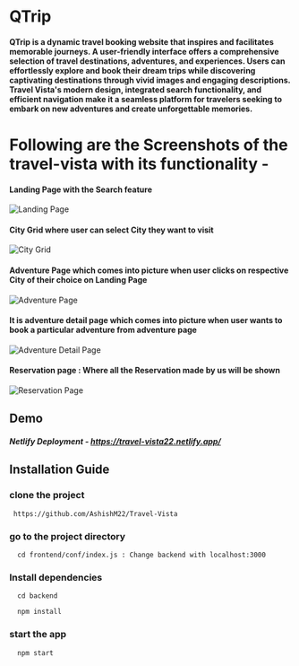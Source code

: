 # QTrip

#### QTrip is a dynamic travel booking website that inspires and facilitates memorable journeys. A user-friendly interface offers a comprehensive selection of travel destinations, adventures, and experiences. Users can effortlessly explore and book their dream trips while discovering captivating destinations through vivid images and engaging descriptions. Travel Vista's modern design, integrated search functionality, and efficient navigation make it a seamless platform for travelers seeking to embark on new adventures and create unforgettable memories.

# Following are the Screenshots of the travel-vista with its functionality -

#### Landing Page with the Search feature
![Landing Page](https://github.com/AshishM22/Travel-Vista/assets/99782102/2d869a00-70bc-4107-9912-5506e2b94eb5)



#### City Grid where user can select City they want to visit

![City Grid](https://github.com/AshishM22/Travel-Vista/assets/99782102/f0b101e4-dc4f-4eb8-8cc7-c5612dff138e)


#### Adventure Page which comes into picture when user clicks on respective City of their choice on Landing Page

![Adventure Page](https://github.com/AshishM22/Travel-Vista/assets/99782102/708f0b15-2810-446d-844c-f5ad17532d8c)



#### It is adventure detail page which comes into picture when user wants to book a particular adventure from adventure page

![Adventure Detail Page](https://github.com/AshishM22/Travel-Vista/assets/99782102/e422ec9c-3f97-406b-8051-2577ac765e31)



#### Reservation page : Where all the Reservation made by us will be shown

![Reservation Page](https://github.com/AshishM22/Travel-Vista/assets/99782102/7dc42b83-30f6-4417-b428-5c2dd490aef1)



## Demo

##### Netlify Deployment - https://travel-vista22.netlify.app/

## Installation Guide

### clone the project

```
 https://github.com/AshishM22/Travel-Vista
```

### go to the project directory

```
  cd frontend/conf/index.js : Change backend with localhost:3000
```

### Install dependencies

```
  cd backend
```

```
  npm install
```
### start the app

```
  npm start
```

